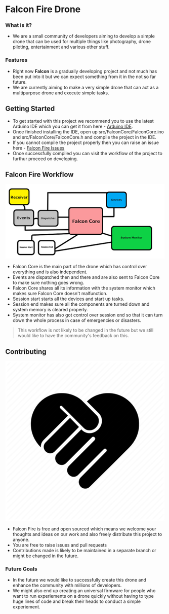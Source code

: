 # Falcon Fire Drone

### What is it?
* We are a small community of developers aiming to develop a simple drone that can be used for multiple things like photography, drone piloting, entertainment and various other stuff.

### Features
* Right now **Falcon** is a gradually developing project and not much has been put into it but we can expect something from it in the not so far future.
* We are currently aiming to make a very simple drone that can act as a multipurpose drone and execute simple tasks.

## Getting Started
* To get started with this project we recommend you to use the latest Arduino IDE which you can get it from here - [Arduino IDE](https://www.arduino.cc/en/software).
* Once finished installing the IDE, open up src/FalconCore/FalconCore.ino and src/FalconCore/FalconCore.h and compile the project in the IDE.
* If you cannot compile the project properly then you can raise an issue here - [Falcon Fire Issues](https://github.com/CodedGamer56/Falcon-Fire/issues)
* Once successfully compiled you can visit the workflow of the project to furthur proceed on developing.

## Falcon Fire Workflow
![Markdown Logo](rsc/workflow.png)
* Falcon Core is the main part of the drone which has control over everything and is also independent.
* Events are dispatched then and there and are also sent to Falcon Core to make sure nothing goes wrong.
* Falcon Core shares all its information with the system monitor which makes sure Falcon Core doesn't malfunction.
* Session start starts all the devices and start up tasks.
* Session end makes sure all the components are turned down and system memory is cleared properly.
* System monitor has also got control over session end so that it can turn down the whole process in case of emergencies or disasters.
>This workflow is not likely to be changed in the future but we still would like to have the community's feedback on this.

## Contributing
![Markdown Logo](rsc/contrib.webp)
* Falcon Fire is free and open sourced which means we welcome your thoughts and ideas on our work and also freely distribute this project to anyone.
* You are free to raise issues and pull requests
* Contributions made is likely to be maintained in a separate branch or might be changed in the future.

### Future Goals
* In the future we would like to successfully create this drone and enhance the community with millions of developers.
* We might also end up creating an universal firmware for people who want to run experiements on a drone quickly without having to type huge lines of code and break their heads to conduct a simple experiement.


